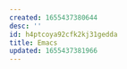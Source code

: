 ```yaml
---
created: 1655437380644
desc: ''
id: h4ptcoya92cfk2kj31gedda
title: Emacs
updated: 1655437381966
---
```

   
